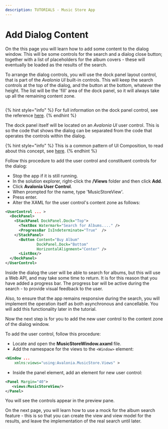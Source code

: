 ```yaml
---
description: TUTORIALS - Music Store App
---
```


# Add Dialog Content

On the this page you will learn how to add some content to the dialog window. This will be some controls for the search and a dialog close button; together with a list of placeholders for the album covers - these will eventually be loaded as the results of the search.

To arrange the dialog controls, you will use the dock panel layout control, that is part of the _Avalonia UI_ built-in controls. This will keep the search controls at the top of the dialog, and the button at the bottom, whatever the height. The list will be the 'fill' area of the dock panel, so it will always take up all the remaining content zone.&#x20;

<div style={{textAlign: 'center'}}>
  <img src="../../.gitbook/assets/image (9) (3).png" alt=""/>
</div>

{% hint style="info" %}
For full information on the dock panel control, see the reference [here](../../reference/controls/dockpanel.md).
{% endhint %}

The dock panel itself will be located on an _Avalonia UI_ user control. This is so the code that shows the dialog can be separated from the code that operates the controls within the dialog.

{% hint style="info" %}
This is a common pattern of UI Composition, to read about this concept, see [here](../../concepts/ui-composition.md).
{% endhint %}

Follow this procedure to add the user control and constituent controls for the dialog:

- Stop the app if it is still running.
- In the solution explorer, right-click the **/Views** folder and then click **Add**. &#x20;
- Click **Avalonia User Control**.
- When prompted for the name, type 'MusicStoreView'.
- Press enter.
- Alter the XAML for the user control's content zone as follows:

```xml
<UserControl ... >
  <DockPanel>
    <StackPanel DockPanel.Dock="Top">
      <TextBox Watermark="Search for Albums...." />
      <ProgressBar IsIndeterminate="True"  />
    </StackPanel>
      <Button Content="Buy Album" 
              DockPanel.Dock="Bottom" 
              HorizontalAlignment="Center" />
      <ListBox/>
  </DockPanel>
</UserControl>
```

Inside the dialog the user will be able to search for albums, but this will use a Web API, and may take some time to return. It is for this reason that you have added a progress bar. The progress bar will be active during the search - to provide visual feedback to the user.

Also, to ensure that the app remains responsive during the search, you will implement the operation itself as both asynchronous and cancellable.  You will add this functionality later in the tutorial.

Now the next step is for you to add the new user control to the content zone of the dialog window.&#x20;

To add the user control, follow this procedure:

- Locate and open the **MusicStoreWindow.axaml** file. &#x20;
- Add the namespace for the views to the `<Window>` element:

```xml
<Window ...
    xmlns:views="using:Avalonia.MusicStore.Views" >    
```

- Inside the panel element, add an element for new user control:

```xml
<Panel Margin="40">
   <views:MusicStoreView/>
</Panel>
```

You will see the controls appear in the preview pane.

On the next page, you will learn how to use a mock for the album search feature - this is so that you can create the view and view model for the results, and leave the implementation of the real search until later.&#x20;
